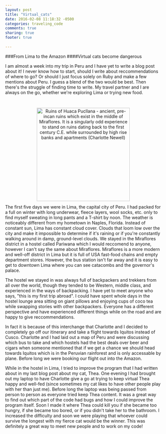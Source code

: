 ```yaml
---
layout: post
title: "Virtual_cats"
date: 2016-02-08 11:18:32 -0500
categories: traveling_code
comments: true
sharing: true
footer: true
 
---
```


###From Lima to the Amazon
####Virtual cats become dangerous 
  
  I am almost a week into my trip in Peru and I have yet to write a blog post about it! I never know how to start, should I write about reccommendations of where to go? Or should I just focus solely on Ruby and make a few mentions about Peru. I guess a blend of the two would be best. Then there's the struggle of finding time to write. My travel partner and I are always on the go, whether we're exploring Lima or trying new food. 

<div id="container">
<br>
<center><img src="http://i.imgur.com/wsK1Pf9.png"  alt="Ruins of Huaca Pucllana - ancient, pre-incan ruins which exist in the middle of Miraflores. It is a singularly odd experience to stand on ruins dating back to the first century C.E. while surrounded by high rise banks and apartments (Charlotte Newell)" height="300" width="300" style="margin:10px 10px">
</center>
</div>
  The first five days we were in Lima, the capital city of Peru. I had packed for a full on winter with long underwear, fleece layers, wool socks, etc. only to find myself sweating in long pants and a T-shirt by noon. The weather is noticeably different from my hometown in Naples, Florida. Instead of constant sun, Lima has constant cloud cover. Clouds that loom low over the city and make it impossible to determine if it's raining or if you're constantly walking around in damp, ground-level clouds.  
<!--more-->
  We stayed in the Miraflores district in a hostel called Pariwana which I would reccomend to anyone, however I can't say the same about Miraflores. Miraflores is a more modern and well-off district in Lima but it is full of USA fast-food chains and empty department stores. However, the bus station isn't far away and it is easy to get to downtown Lima where you can see catacombs and the governor's palace. 

  The hostel we stayed in was always full of backpackers and trekkers from all over the world, though they tended to be Western, middle class, and experienced in the ways of backpacking. I have yet to meet anyone who says, "this is my first trip abroad". I could have spent whole days in the hostel lounge area sitting on giant pillows and enjoying cups of coco tea while swapping stories with other backpackers. Everyone has a different perspective and have experienced different things while on the road and are happy to give reccommendations. 

  In fact it is because of this interchange that Charlotte and I decided to completely go off our itinerary and take a flight towards Iquitos instead of Cusco. Charlotte and I had laid out a map of Peru and were discussing which bus to take and which hostels had the best deals over beer and cigars when someone mentioned that if we get a chance we should head towards Iquitos which is in the Peruvian rainforest and is only accessable by plane. Before long we were booking our flight out into the Amazon.

  While in the hostel in Lima, I tried to improve the program that I had written about in my last blog post about my cat, Thea. One evening I had brought out my laptop to have Charlotte give a go at trying to keep virtual Thea happy and well-fed (since sometimes my cat likes to have other people play with her than just me). Before long the laptop was being passed from person to person as everyone tried keep Thea content. It was a great way to find out which part of the code had bugs and how I could improve the program itself. Soon I made it where Thea could kill you if she became too hungry, if she became too bored, or if you didn't take her to the bathroom. I increased the difficulty and soon we were playing that whoever could survive the longest with my fierce cat would be the winner. This was definitely a great way to meet new people and to work on my code!
  
